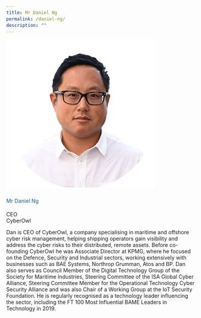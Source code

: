 ```yaml
---
title: Mr Daniel Ng
permalink: /daniel-ng/
description: ""
---
```

<div class="row"> <div class="col is-3"> <img src="/images/Speakers_23/Session3/daniel ng.png"> </div> <div class="col is-9 speaker-details"> <h4>Mr Daniel Ng</h4> <p>CEO<br> CyberOwl <br> </p> <p>Dan is CEO of CyberOwl, a company specialising in maritime and offshore cyber risk management, helping shipping operators gain visibility and address the cyber risks to their distributed, remote assets. Before co-founding CyberOwl he was Associate Director at KPMG, where he focused on the Defence, Security and Industrial sectors, working extensively with businesses such as BAE Systems, Northrop Grumman, Atos and BP. Dan also serves as Council Member of the Digital Technology Group of the Society for Maritime Industries, Steering Committee of the ISA Global Cyber Alliance, Steering Committee Member for the Operational Technology Cyber Security Alliance and was also Chair of a Working Group at the IoT Security Foundation. He is regularly recognised as a technology leader influencing the sector, including the FT 100 Most Influential BAME Leaders in Technology in 2019.</p> </div> </div>






<style type="text/css"> 
    .is-left{
      text-align: left;
    }
    h4{
      font-weight: 500; 
      color: #337B9A !important;
    }
     .speaker-details p { text-align: justified; }
  </style>